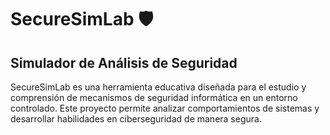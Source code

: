 # SecureSimLab 🛡️

## Simulador de Análisis de Seguridad

SecureSimLab es una herramienta educativa diseñada para el estudio y comprensión de mecanismos de seguridad informática en un entorno controlado. Este proyecto permite analizar comportamientos de sistemas y desarrollar habilidades en ciberseguridad de manera segura.
